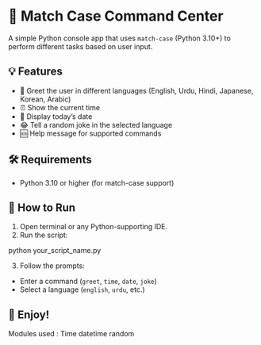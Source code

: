 # 🧠 Match Case Command Center

A simple Python console app that uses `match-case` (Python 3.10+) to perform different tasks based on user input.

## 💡 Features

- 👋 Greet the user in different languages (English, Urdu, Hindi, Japanese, Korean, Arabic)
- ⏰ Show the current time
- 📅 Display today’s date
- 😂 Tell a random joke in the selected language
- 🆘 Help message for supported commands

## 🛠 Requirements

- Python 3.10 or higher (for match-case support)

## 🚀 How to Run

1. Open terminal or any Python-supporting IDE.
2. Run the script:

python your_script_name.py

3. Follow the prompts:
- Enter a command (`greet`, `time`, `date`, `joke`)
- Select a language (`english`, `urdu`, etc.)

## 🎉 Enjoy!

Modules used :
Time 
datetime
random
